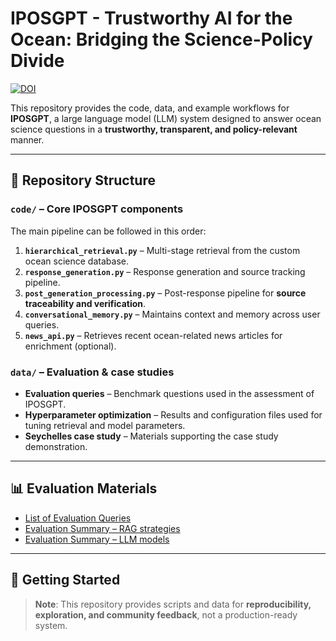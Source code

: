 # IPOSGPT - Trustworthy AI for the Ocean: Bridging the Science-Policy Divide

[![DOI](https://zenodo.org/badge/1001043644.svg)](https://doi.org/10.5281/zenodo.16988264)

This repository provides the code, data, and example workflows for **IPOSGPT**, a large language model (LLM) system designed to answer ocean science questions in a **trustworthy, transparent, and policy-relevant** manner.  

<!-- The project supports our manuscript submission to *Nature Sustainability* and is openly shared to enable exploration, reproducibility, and community feedback.   -->

---

## 📂 Repository Structure  

### `code/` – Core IPOSGPT components  
The main pipeline can be followed in this order:  

1. **`hierarchical_retrieval.py`** – Multi-stage retrieval from the custom ocean science database.  
2. **`response_generation.py`** – Response generation and source tracking pipeline.  
3. **`post_generation_processing.py`** – Post-response pipeline for **source traceability and verification**.  
4. **`conversational_memory.py`** – Maintains context and memory across user queries.  
5. **`news_api.py`** – Retrieves recent ocean-related news articles for enrichment (optional).  

### `data/` – Evaluation & case studies  
- **Evaluation queries** – Benchmark questions used in the assessment of IPOSGPT.  
- **Hyperparameter optimization** – Results and configuration files used for tuning retrieval and model parameters.  
- **Seychelles case study** – Materials supporting the case study demonstration.  

---

## 📊 Evaluation Materials  

- [List of Evaluation Queries](./eval-queries.md)  
- [Evaluation Summary – RAG strategies](./eval1.md)  
- [Evaluation Summary – LLM models](./eval2.md)  

---

## 🚀 Getting Started  

> **Note**: This repository provides scripts and data for **reproducibility, exploration, and community feedback**, not a production-ready system.  
